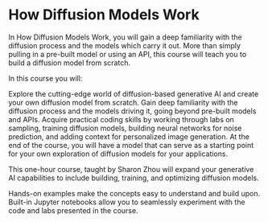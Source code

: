 # How Diffusion Models Work


In How Diffusion Models Work, you will gain a deep familiarity with the diffusion process and the models which carry it out. More than simply pulling in a pre-built model or using an API, this course will teach you to build a diffusion model from scratch.

In this course you will:

Explore the cutting-edge world of diffusion-based generative AI and create your own diffusion model from scratch.
Gain deep familiarity with the diffusion process and the models driving it, going beyond pre-built models and APIs.
Acquire practical coding skills by working through labs on sampling, training diffusion models, building neural networks for noise prediction, and adding context for personalized image generation.
At the end of the course, you will have a model that can serve as a starting point for your own exploration of diffusion models for your applications.

This one-hour course, taught by Sharon Zhou will expand your generative AI capabilities to include building, training, and optimizing diffusion models.

Hands-on examples make the concepts easy to understand and build upon. Built-in Jupyter notebooks allow you to seamlessly experiment with the code and labs presented in the course. 

